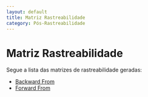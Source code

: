 ```yaml
---
layout: default
title: Matriz Rastreabilidade
category: Pós-Rastreabilidade
---
```


# Matriz Rastreabilidade

Segue a lista das matrizes de rastreabilidade geradas:

- [Backward From](rastreabilidade_backward_from.html)
- [Forward From](rastreabilidade_forward_from.html)
